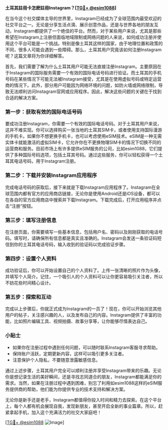 **土耳其註冊卡怎麽註冊Instagram？[[TG💪+ @esim1088](https://t.me/s/esim1088)]**

在当今这个社交媒体主导的世界里，Instagram已经成为了全球范围内最受欢迎的社交平台之一。无论是分享生活点滴、展示创意作品，还是与世界各地的朋友互动，Instagram都提供了一个绝佳的平台。然而，对于某些用户来说，尤其是那些希望在Instagram上注册但面临地域限制或网络问题的人来说，如何成功注册并使用这个平台可能是一个挑战。特别是像土耳其这样的国家，由于地理位置和政策的不同，很多人可能会遇到一些障碍。那么，土耳其用户究竟该如何注册Instagram呢？这篇文章将为你详细解答。

首先，我们需要了解为什么土耳其用户可能无法直接注册Instagram。主要原因在于Instagram的国际服务需要一个有效的国际电话号码进行验证。而土耳其的手机号码在某些情况下可能无法被Instagram接受，尤其是在使用虚拟号码或特定运营商的情况下。此外，部分用户可能因为网络环境的问题，如防火墙或网络限制，导致无法顺利访问Instagram官网或应用程序。因此，解决这些问题的关键在于找到合适的解决方案。

### 第一步：获取有效的国际电话号码

要成功注册Instagram，你需要一个有效的国际电话号码。对于土耳其用户来说，这并不难实现。你可以选择购买一张当地的土耳其SIM卡，或者使用支持国际漫游的手机卡。如果你不想更换手机卡，也可以考虑使用eSIM技术。eSIM是一种无需实体卡就能激活的虚拟SIM卡，它允许你在不更换物理SIM卡的情况下切换不同的运营商和服务。目前市场上有许多提供eSIM服务的公司，比如esim1088，它们提供了多种国际号码选项，包括土耳其号码。通过这些服务，你可以轻松获得一个土耳其电话号码，用于Instagram注册。

### 第二步：下载并安装Instagram应用程序

完成电话号码的获取后，接下来就是下载Instagram应用程序了。Instagram在全球范围内都有官方的应用商店链接，无论你是使用Android还是iOS设备，都可以在各自的官方应用商店中搜索并下载Instagram。下载完成后，打开应用程序并点击“注册”按钮。

### 第三步：填写注册信息

在注册页面，你需要填写一些基本信息，包括用户名、密码以及刚刚获取的电话号码。填写时，请确保所有信息都是真实且准确的。Instagram会发送一条验证码短信到你的土耳其电话号码，输入收到的验证码以完成验证步骤。

### 第四步：设置个人资料

成功验证后，你可以开始设置自己的个人资料了。上传一张清晰的照片作为头像，并填写个人简介。记住，一个吸引人的个人资料可以让你更容易吸引关注者，所以不妨花些时间精心设计。

### 第五步：探索和互动

完成以上步骤后，你就正式成为Instagram的一员了！现在，你可以开始浏览其他用户的帖子，关注感兴趣的人，以及发布自己的内容。Instagram提供了丰富的功能，比如照片编辑工具、视频拍摄、故事分享等，让你能够尽情表达自己。

### 小贴士

- 如果你在注册过程中遇到任何问题，可以随时联系Instagram客服寻求帮助。
- 保持账户活跃，定期更新内容，这样可以吸引更多关注者。
- 注意保护个人隐私，不要随意泄露敏感信息。

通过上述步骤，土耳其用户完全可以顺利注册并享受Instagram带来的乐趣。无论你是想记录生活的美好瞬间，还是寻找志同道合的朋友，Instagram都能满足你的需求。当然，如果在注册过程中遇到困难，别忘了利用如esim1088这样的eSIM服务提供商的帮助，他们能为你提供专业的技术支持和解决方案。

无论你是新手还是老手，Instagram都值得你投入时间和精力去探索。在这个平台上，每个人都有机会展现自我，发现新朋友，甚至开启全新的事业篇章。所以，赶紧拿起手机，加入这个充满活力的社交大家庭吧！

[[TG💪+ @esim1088](https://t.me/s/esim1088) ![Image](https://i.postimg.cc/4NQfJmqS/Snipaste-2025-05-13-00-14-12.png)]
